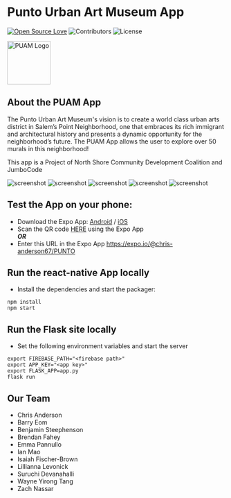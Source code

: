 # Punto Urban Art Museum App
[![Open Source Love](https://badges.frapsoft.com/os/v2/open-source.svg?v=102)](https://github.com/ellerbrock/open-source-badge/)
![Contributors](https://img.shields.io/github/contributors/jumbocodefall2017/NorthShoreCDC.svg)
![License](https://img.shields.io/github/license/jumbocodefall2017/NorthShoreCDC.svg)

<img src="http://puntourbanartmuseum.org/images/logo.png" alt="PUAM Logo" height="100"><br>

## About the PUAM App
The Punto Urban Art Museum's vision is to create a world class urban arts district in Salem’s Point Neighborhood, one that embraces its rich immigrant and architectural history and presents a dynamic opportunity for the neighborhood’s future. The PUAM App allows the user to explore over 50 murals in this neighborhood!

This app is a Project of North Shore Community Development Coalition and JumboCode

![screenshot](screenshots/screenshot1.jpg)
![screenshot](screenshots/screenshot2.jpg)
![screenshot](screenshots/screenshot3.jpg)
![screenshot](screenshots/screenshot4.jpg)
![screenshot](screenshots/screenshot5.jpg)


## Test the App on your phone:
* Download the Expo App: <a href="https://play.google.com/store/apps/details?id=host.exp.exponent&hl=en">Android</a> / <a href="https://itunes.apple.com/us/app/expo-client/id982107779?mt=8">iOS</a>
* Scan the QR code <a href="https://expo.io/@chris-anderson67/PUNTO">HERE</a> using the Expo App 
<br>***OR***
* Enter this URL in the Expo App <a href="https://expo.io/@chris-anderson67/PUNTO">https://expo.io/@chris-anderson67/PUNTO</a>

## Run the react-native App locally
* Install the dependencies and start the packager:

```
npm install
npm start
```


## Run the Flask site locally
* Set the following environment variables and start the server

```
export FIREBASE_PATH="<firebase path>"
export APP_KEY="<app key>"
export FLASK_APP=app.py
flask run
```




## Our Team
- Chris Anderson
- Barry Eom
- Benjamin Steephenson
- Brendan Fahey
- Emma Pannullo
- Ian Mao
- Isaiah Fischer-Brown
- Lillianna Levonick
- Suruchi Devanahalli
- Wayne Yirong Tang
- Zach Nassar
